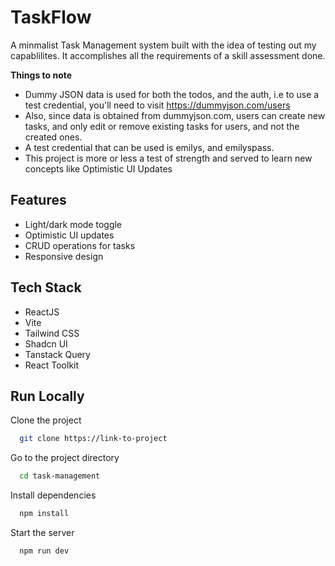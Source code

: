
# TaskFlow

A minmalist Task Management system built with the idea of testing out my capablilites. It accomplishes all the requirements of a skill assessment done.

**Things to note**
- Dummy JSON data is used for both the todos, and the auth, i.e to use a test credential, you'll need to visit https://dummyjson.com/users
- Also, since data is obtained from dummyjson.com, users can create new tasks, and only edit or remove existing tasks for users, and not the created ones.
- A test credential that can be used is emilys, and emilyspass.
- This project is more or less a test of strength and served to learn new concepts like Optimistic UI Updates

## Features

- Light/dark mode toggle
- Optimistic UI updates
- CRUD operations for tasks
- Responsive design



## Tech Stack

- ReactJS
- Vite
- Tailwind CSS
- Shadcn UI
- Tanstack Query
- React Toolkit




## Run Locally

Clone the project

```bash
  git clone https://link-to-project
```

Go to the project directory

```bash
  cd task-management
```

Install dependencies

```bash
  npm install
```

Start the server

```bash
  npm run dev
```

